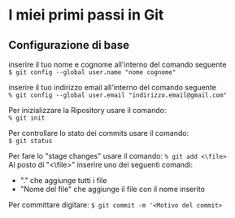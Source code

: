 # I miei primi passi in Git

## Configurazione di base

inserire il tuo nome e cognome all'interno del comando seguente  
`$ git config --global user.name "nome cognome"`


inserire il tuo indirizzo email all'interno del comando seguente  
`% git config --global user.email "indirizzo.email@gmail.com"`

Per inizializzare la Ripository usare il comando:  
`% git init`
 
Per controllare lo stato dei commits usare il comando:  
`$ git status`

Per fare lo "stage changes" usare il comando:  `% git add <\file>`  
Al posto di "<\file>" inserire uno dei seguenti comandi:  

- "." che aggiunge tutti i file
- "Nome del file" che aggiunge il file con il nome inserito


Per committare digitare:  `$ git commit -m '<Motivo del commit>`